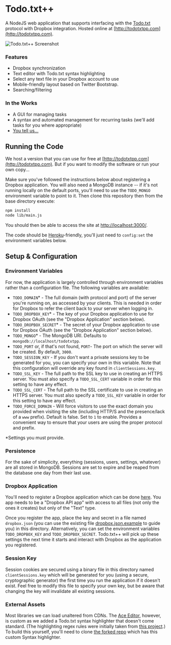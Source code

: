 
Todo.txt++
==========

A NodeJS web application that supports interfacing with the [Todo.txt](http://todotxt.com/) protocol with Dropbox integration. Hosted online at [http://todotxtpp.com](http://todotxtpp.com).

![Todo.txt++ Screenshot](http://trestletech.github.io/Todo.txt/images/todo-screenshot.png)

### Features
 - Dropbox synchronization
 - Text editor with Todo.txt syntax highlighting
 - Select any text file in your Dropbox account to use
 - Mobile-friendly layout based on Twitter Bootstrap.
 - Searching/filtering

### In the Works

 - A GUI for managing tasks
 - A syntax and automated management for recurring tasks (we'll add tasks for you where appropriate)
  - [You tell us...](https://github.com/trestletech/Todo.txt/issues)

## Running the Code

We host a version that you can use for free at [http://todotxtpp.com](http://todotxtpp.com). But if you want to modify the software or run your own copy...

Make sure you've followed the instructions below about registering a Dropbox application. You will also need a MongoDB instance -- if it's not running locally on the default ports, you'll need to use the `TODO_MONGO` environment variable to point to it. Then clone this repository then from the base directory execute:

```bash
npm install
node lib/main.js
```

You should then be able to access the site at [http://localhost:3000/](http://localhost:3000).

The code should be [Heroku](http://heroku.com)-friendly, you'll just need to `config:set` the environment variables below.

## Setup & Configuration

### Environment Variables

For now, the application is largely controlled through environment variables rather than a configuration file. The following variables are available:

 - `TODO_DOMAIN`* - The full domain (with protocol and port) of the server you're running on, as accessed by your clients. This is needed in order for Dropbox to refer the client back to your server when logging in.
 - `TODO_DROPBOX_KEY`* - The key of your Dropbox application to use for Dropbox OAuth (see the "Dropbox Application" section below).
 - `TODO_DROPBOX_SECRET`* - The secret of your Dropbox application to use for Dropbox OAuth (see the "Dropbox Application" section below).
 - `TODO_MONGO`* - The MongoDB URI. Defaults to `mongodb://localhost/todotxtpp`.
 - `TODO_PORT` or, if that's not found, `PORT`- The port on which the server will be created. By default, `3000`.
 - `TODO_SESSION_KEY` - If you don't want a private sessions key to be generated for you, you can specify your own in this variable. Note that this configuration will override any key found in `clientSessions.key`.
 - `TODO_SSL_KEY` - The full path to the SSL key to use in creating an HTTPS server. You must also specify a `TODO_SSL_CERT` variable in order for this setting to have any effect.
 - `TODO_SSL_CERT` - The full path to the SSL certificate to use in creating an HTTPS server. You must also specify a `TODO_SSL_KEY` variable in order for this setting to have any effect.
 - `TODO_FORCE_DOMAIN` - Will force visitors to use the exact domain you provided when visiting the site (including HTTP/S and the presence/lack of a `www` prefix). Default is false. Set to `1` to enable. Provides a convenient way to ensure that your users are using the proper protocol and prefix.

*Settings you must provide.

### Persistence

For the sake of simplicity, everything (sessions, users, settings, whatever) are all stored in MongoDB. Sessions are set to expire and be reaped from the database one day from their last use.

### Dropbox Application

You'll need to register a Dropbox application which can be done [here](https://www.dropbox.com/developers/apps). You app needs to be a "Dropbox API app" with access to all files (not only the ones it creates) but only of the "Text" type.

Once you register the app, place the key and secret in a file named `dropbox.json` (you can use the existing file [dropbox.json.example](/dropbox.json.example) to guide you) in this directory. Alternatively, you can set the environment variables `TODO_DROPBOX_KEY` and `TODO_DROPBOX_SECRET`. Todo.txt++ will pick up these settings the next time it starts and interact with Dropbox as the application you registered.

### Session Key

Session cookies are secured using a binary file in this directory named `clientSessions.key` which will be generated for you (using a secure, cryptographic generator) the first time you run the application if it doesn't exist. Feel free to modify this file to specify your own key, but be aware that changing the key will invalidate all existing sessions.

### External Assets

Most libraries we can load unaltered from CDNs. The [Ace Editor](http://ace.c9.io), however, is custom as we added a Todo.txt syntax highlighter that doesn't come standard. (The highlighting regex rules were initially taken from [this project](https://github.com/dertuxmalwieder/SublimeTodoTxt).) To build this yourself, you'll need to clone [the forked repo](https://github.com/trestletech/ace) which has this custom Syntax highlighter.
